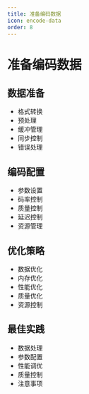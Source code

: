 ```yaml
---
title: 准备编码数据
icon: encode-data
order: 8
---
```


# 准备编码数据

## 数据准备
- 格式转换
- 预处理
- 缓冲管理
- 同步控制
- 错误处理

## 编码配置
- 参数设置
- 码率控制
- 质量控制
- 延迟控制
- 资源管理

## 优化策略
- 数据优化
- 内存优化
- 性能优化
- 质量优化
- 资源控制

## 最佳实践
- 数据处理
- 参数配置
- 性能调优
- 质量控制
- 注意事项
